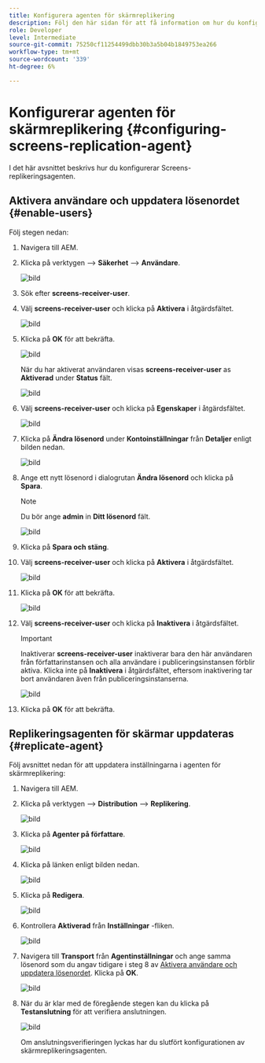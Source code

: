 ```yaml
---
title: Konfigurera agenten för skärmreplikering
description: Följ den här sidan för att få information om hur du konfigurerar Screens Replication Agent.
role: Developer
level: Intermediate
source-git-commit: 75250cf11254499dbb30b3a5b04b1849753ea266
workflow-type: tm+mt
source-wordcount: '339'
ht-degree: 6%

---
```



# Konfigurerar agenten för skärmreplikering {#configuring-screens-replication-agent}

I det här avsnittet beskrivs hur du konfigurerar Screens-replikeringsagenten.

## Aktivera användare och uppdatera lösenordet {#enable-users}

Följ stegen nedan:

1. Navigera till AEM.

1. Klicka på verktygen —> **Säkerhet** —> **Användare**.

   ![bild](/help/user-guide/assets/screens-replication/screens-replication1.png)

1. Sök efter **screens-receiver-user**.

1. Välj **screens-receiver-user** och klicka på **Aktivera** i åtgärdsfältet.

   ![bild](/help/user-guide/assets/screens-replication/screens-replication2.png)

1. Klicka på **OK** för att bekräfta.

   ![bild](/help/user-guide/assets/screens-replication/screens-replication3.png)

   När du har aktiverat användaren visas **screens-receiver-user** as **Aktiverad** under **Status** fält.

   ![bild](/help/user-guide/assets/screens-replication/screens-replication4.png)

1. Välj **screens-receiver-user** och klicka på **Egenskaper** i åtgärdsfältet.

   ![bild](/help/user-guide/assets/screens-replication/screens-replication5.png)

1. Klicka på **Ändra lösenord** under **Kontoinställningar** från **Detaljer** enligt bilden nedan.

   ![bild](/help/user-guide/assets/screens-replication/screens-replication6.png)

1. Ange ett nytt lösenord i dialogrutan **Ändra lösenord** och klicka på **Spara**.

   >[!NOTE]
   >Du bör ange **admin** in **Ditt lösenord** fält.

   ![bild](/help/user-guide/assets/screens-replication/screens-replication7.png)

1. Klicka på **Spara och stäng**.

1. Välj **screens-receiver-user** och klicka på **Aktivera** i åtgärdsfältet.

   ![bild](/help/user-guide/assets/screens-replication/screens-replication8.png)

1. Klicka på **OK** för att bekräfta.

   ![bild](/help/user-guide/assets/screens-replication/screens-replication9.png)

1. Välj **screens-receiver-user** och klicka på **Inaktivera** i åtgärdsfältet.

   >[!IMPORTANT]
   > Inaktiverar **screens-receiver-user** inaktiverar bara den här användaren från författarinstansen och alla användare i publiceringsinstansen förblir aktiva. Klicka inte på **Inaktivera** i åtgärdsfältet, eftersom inaktivering tar bort användaren även från publiceringsinstanserna.

   ![bild](/help/user-guide/assets/screens-replication/screens-replication10.png)

1. Klicka på **OK** för att bekräfta.

## Replikeringsagenten för skärmar uppdateras {#replicate-agent}

Följ avsnittet nedan för att uppdatera inställningarna i agenten för skärmreplikering:

1. Navigera till AEM.

1. Klicka på verktygen —> **Distribution** —> **Replikering**.

   ![bild](/help/user-guide/assets/screens-replication/screens-replication1a.png)

1. Klicka på **Agenter på författare**.

   ![bild](/help/user-guide/assets/screens-replication/screens-replication1b.png)

1. Klicka på länken enligt bilden nedan.

   ![bild](/help/user-guide/assets/screens-replication/screens-replication1c.png)

1. Klicka på **Redigera**.

   ![bild](/help/user-guide/assets/screens-replication/screens-replication1d.png)

1. Kontrollera **Aktiverad** från **Inställningar** -fliken.

   ![bild](/help/user-guide/assets/screens-replication/screens-replication1e.png)

1. Navigera till **Transport** från **Agentinställningar** och ange samma lösenord som du angav tidigare i steg 8 av [Aktivera användare och uppdatera lösenordet](#enable-users). Klicka på **OK**.

   ![bild](/help/user-guide/assets/screens-replication/screens-replication1f.png)

1. När du är klar med de föregående stegen kan du klicka på **Testanslutning** för att verifiera anslutningen.

   ![bild](/help/user-guide/assets/screens-replication/screens-replication1g.png)

   Om anslutningsverifieringen lyckas har du slutfört konfigurationen av skärmreplikeringsagenten.